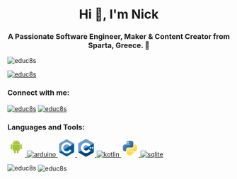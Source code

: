 <h1 align="center">Hi 👋, I'm Nick</h1>
<h3 align="center">A Passionate Software Engineer, Maker & Content Creator from Sparta, Greece. 🚀</h3>

<p align="left"> <img src="https://komarev.com/ghpvc/?username=educ8s&label=Profile%20views&color=0e75b6&style=flat" alt="educ8s" /> </p>

<p align="left"> <a href="https://github.com/ryo-ma/github-profile-trophy"><img src="https://github-profile-trophy.vercel.app/?username=educ8s" alt="educ8s" /></a> </p>

<h3 align="left">Connect with me:</h3>
<p align="left">
<a href="https://www.youtube.com/c/educ8s" target="blank"><img align="center" src="https://raw.githubusercontent.com/rahuldkjain/github-profile-readme-generator/master/src/images/icons/Social/youtube.svg" alt="educ8s" height="30" width="40" /></a> <a href="[https://www.youtube.com/c/educ8s](https://studio.youtube.com/channel/UC3ivOTE5EgpmF2DHLBmWIWg)" target="blank"><img align="center" src="https://raw.githubusercontent.com/rahuldkjain/github-profile-readme-generator/master/src/images/icons/Social/youtube.svg" alt="educ8s" height="30" width="40" /></a>
</p>

<h3 align="left">Languages and Tools:</h3>
<p align="left"> <a href="https://developer.android.com" target="_blank" rel="noreferrer"> <img src="https://raw.githubusercontent.com/devicons/devicon/master/icons/android/android-original-wordmark.svg" alt="android" width="40" height="40"/> </a> <a href="https://www.arduino.cc/" target="_blank" rel="noreferrer"> <img src="https://cdn.worldvectorlogo.com/logos/arduino-1.svg" alt="arduino" width="40" height="40"/> </a> <a href="https://www.cprogramming.com/" target="_blank" rel="noreferrer"> <img src="https://raw.githubusercontent.com/devicons/devicon/master/icons/c/c-original.svg" alt="c" width="40" height="40"/> </a> <a href="https://www.w3schools.com/cpp/" target="_blank" rel="noreferrer"> <img src="https://raw.githubusercontent.com/devicons/devicon/master/icons/cplusplus/cplusplus-original.svg" alt="cplusplus" width="40" height="40"/> </a> <a href="https://kotlinlang.org" target="_blank" rel="noreferrer"> <img src="https://www.vectorlogo.zone/logos/kotlinlang/kotlinlang-icon.svg" alt="kotlin" width="40" height="40"/> </a> <a href="https://www.python.org" target="_blank" rel="noreferrer"> <img src="https://raw.githubusercontent.com/devicons/devicon/master/icons/python/python-original.svg" alt="python" width="40" height="40"/> </a> <a href="https://www.sqlite.org/" target="_blank" rel="noreferrer"> <img src="https://www.vectorlogo.zone/logos/sqlite/sqlite-icon.svg" alt="sqlite" width="40" height="40"/> </a> </p>

<p><img align="left" src="https://github-readme-stats.vercel.app/api/top-langs?username=educ8s&show_icons=true&locale=en&layout=compact" alt="educ8s" /></p>

<p>&nbsp;<img align="center" src="https://github-readme-stats.vercel.app/api?username=educ8s&show_icons=true&locale=en" alt="educ8s" /></p>
